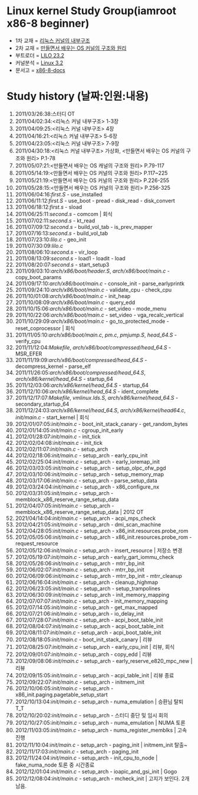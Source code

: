 Linux kernel Study Group(iamroot x86-8 beginner)
========================================
* 1차 교재 = [리눅스 커널의 내부구조](http://www.yes24.com/24/goods/3080849)
* 2차 교재 = [만들면서 배우는 OS 커널의 구조와 원리](http://www.yes24.com/24/goods/1469757)
* 부트로더 = [LILO 23.2](https://github.com/x86-8/lilo232.git)
* 커널분석 = [Linux 3.2](https://github.com/x86-8/linux-3.2.git)
* 문서고 = [x86-8-docs](https://github.com/x86-8/x86-8-docs.git)

Study history (날짜:인원:내용)
==============================
01. 2011/03/26:38:스터디 OT
02. 2011/04/02:34:<리눅스 커널 내부구조> 1-3장
03. 2011/04/09:25:<리눅스 커널 내부구조> 4장
04. 2011/04/16:21:<리눅스 커널 내부구조> 5-6장
05. 2011/04/23:05:<리눅스 커널 내부구조> 7-9장
06. 2011/04/30:18:<리눅스 커널 내부구조> 가상화, <만들면서 배우는 OS 커널의 구조와 원리> P.1-78
07. 2011/05/07:21:<만들면서 배우는 OS 캐널의 구조와 원리> P.79-117
08. 2011/05/14:19:<만들면서 배우는 OS 커널의 구조와 원리> P.117~225
09. 2011/05/21:19:<만들면서 배우는 OS 커널의 구조와 원리> P.226-255
10. 2011/05/28:15:<만들면서 배우는 OS 커널의 구조와 원리> P.256-325
11. 2011/06/04:16:*first.S* - use_installed
12. 2011/06/11:12:*first.S* - use_boot - pread - disk_read - disk_convert
13. 2011/06/18:12:*first.s* - sload
14. 2011/06/25:11:*second.s* - comcom | 회식
15. 2011/07/02:11:*second.s* - kt_read
16. 2011/07/09:12:*second.s* - build_vol_tab - is_prev_mapper
17. 2011/07/16:13:*second.s* - build_vol_tab
18. 2011/07/23:10:*lilo.c* - geo_init
19. 2011/07/30:09:*lilo.c*
20. 2011/08/06:10:*second.s* - vir_loop
21. 2011/08/13:09:*second.s* - load1 - loadit - load
22. 2011/08/20:07:*second.s* - start_setup3
23. 2011/09/03:10:*arch/x86/boot/header.S*, *arch/x86/boot/main.c* - copy_boot_params
24. 2011/09/17:10:*arch/x86/boot/main.c* - console_init - parse_earlyprintk
25. 2011/09/24:10:*arch/x86/boot/main.c* - validate_cpu - check_cpu
26. 2011/10/01:08:*arch/x86/boot/main.c* - init_heap
27. 2011/10/08:09:*arch/x86/boot/main.c* - query_edd
28. 2011/10/15:06:*arch/x86/boot/main.c* - set_video - mode_menu
29. 2011/10/22:06:*arch/x86/boot/main.c* - set_video - vga_recalc_vertical
30. 2011/10/29:09:*arch/x86/boot/main.c* - go_to_protected_mode - reset_coprocessor | 회식
31. 2011/11/05:10:*arch/x86/boot/main.c*, *pm.c*, *pmjump.S*, *head_64.S* - verify_cpu
32. 2011/11/12:04:*Makefile*, *arch/x86/boot/compressed/head_64.S* - MSR_EFER
33. 2011/11/19:09:*arch/x86/boot/compressed/head_64.S* - decompress_kernel - parse_elf
34. 2011/11/26:05:*arch/x86/boot/compressed/head_64.S*, *arch/x86/kernel/head_64.S* - startup_64
35. 2011/12/03:06:*arch/x86/kernel/head_64.S* - startup_64
36. 2011/12/10:06:*arch/x86/kernel/head_64.S* - ident_complete
37. 2011/12/17:07:*Makefile*, *vmlinux.lds.S*, *arch/x86/kernel/head_64.S* - secondary_startup_64
38. 2011/12/24:03:*arch/x86/kernel/head_64.S*, *arch/x86/kernel/head64.c*, *init/main.c* - start_kernel | 회식
39. 2012/01/07:05:*init/main.c* - boot_init_stack_canary - get_random_bytes
40. 2012/01/14:05:*init/main.c* - cgroup_init_early
41. 2012/01/28:07:*init/main.c* - init_tick
42. 2012/02/04:08:*init/main.c* - init_tick
43. 2012/02/11:07:*init/main.c* - setup_arch
44. 2012/02/18:06:*init/main.c* - setup_arch - early_cpu_init
45. 2012/02/25:04:*init/main.c* - setup_arch - early_ioremap_init
46. 2012/03/03:05:*init/main.c* - setup_arch - setup_olpc_ofw_pgd
47. 2012/03/10:06:*init/main.c* - setup_arch - setup_memory_map
48. 2012/03/17:06:*init/main.c* - setup_arch - parse_setup_data
49. 2012/03/24:04:*init/main.c* - setup_arch - x86_configure_nx
50. 2012/03/31:05:*init/main.c* - setup_arch - memblock_x86_reserve_range_setup_data
51. 2012/04/07:05:*init/main.c* - setup_arch - memblock_x86_reserve_range_setup_data | 2012 OT
52. 2021/04/14:04:*init/main.c* - setup_arch - acpi_mps_check
53. 2012/04/21:05:*init/main.c* - setup_arch - dmi_scan_machine
54. 2012/04/28:05:*init/main.c* - setup_arch - x86_init.resources.probe_rom
55. 2012/05/05:06:*init/main.c* - setup_arch - x86_init.resources.probe_rom - request_resource
56. 2012/05/12:06:*init/main.c* - setup_arch - insert_resource | 저장소 변경
57. 2012/05/19:07:*init/main.c* - setup_arch - early_gart_iommu_check
58. 2012/05/26:06:*init/main.c* - setup_arch - mtrr_bp_init
59. 2012/06/02:07:*init/main.c* - setup_arch - mtrr_bp_init
60. 2012/06/09:06:*init/main.c* - setup_arch - mtrr_bp_init - mtrr_cleanup
61. 2012/06/16:04:*init/main.c* - setup_arch - cleanup_highmap
62. 2012/06/23:05:*init/main.c* - setup_arch - setup_trampolines
63. 2012/06/30:09:*init/main.c* - setup_arch - init_memory_mapping
64. 2012/07/07:07:*init/main.c* - setup_arch - init_memory_mapping
65. 2012/07/14:05:*init/main.c* - setup_arch - get_max_mapped
66. 2012/07/21:06:*init/main.c* - setup_arch - io_delay_init
67. 2012/07/28:07:*init/main.c* - setup_arch - acpi_boot_table_init
68. 2012/08/04:07:*init/main.c* - setup_arch - acpi_boot_table_init
69. 2012/08/11:07:*init/main.c* - setup_arch - acpi_boot_table_init
70. 2012/08/18:05:*init/main.c* - boot_init_stack_canary | 리뷰
71. 2012/08/25:07:*init/main.c* - setup_arch - early_cpu_init | 리뷰, 회식
72. 2012/09/01:07:*init/main.c* - setup_arch - copy_edd | 리뷰
73. 2012/09/08:06:*init/main.c* - setup_arch - early_reserve_e820_mpc_new | 리뷰
74. 2012/09/15:05:*init/main.c* - setup_arch - acpi_table_init | 리뷰 종료
75. 2012/09/22:07:*init/main.c* - setup_arch - initmem_init
76. 2012/10/06:05:*init/main.c* - setup_arch - x86_init.paging.pagetable_setup_start
77. 2012/10/13:04:*init/main.c* - setup_arch - 	numa_emulation | 승환님 탈퇴 T_T
78. 2012/10/20:02:*init/main.c* - setup_arch - 	스터디 중단 및 임시 회의
79. 2012/10/27:05:*init/main.c* - setup_arch - 	numa_emulation | NUMA 토론
80. 2012/11/03:05:*init/main.c* - setup_arch - 	numa_register_memblks | 고속 진행
81. 2012/11/10:04:*init/main.c* - setup_arch - 	paging_init | initmem_init 탈출~
82. 2012/11/17:03:*init/main.c* - setup_arch - 	paging_init
83. 2012/11/24:04:*init/main.c* - setup_arch - 	init_cpu_to_node | fake_numa_node 토론 중 시간종료
84. 2012/12/01:04:*init/main.c* - setup_arch - ioapic_and_gsi_init | Gogo
85. 2012/12/08:04:*init/main.c* - setup_arch - mcheck_init | 고지가 보인다. 2개 남음.

